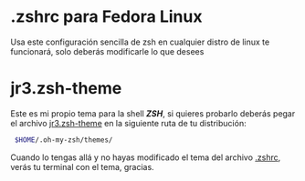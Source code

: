 # .zshrc para Fedora Linux
Usa este configuración sencilla de zsh en cualquier distro de linux te funcionará, solo deberás modificarle lo que desees

# jr3.zsh-theme
Este es mi propio tema para la shell ***ZSH***, si quieres probarlo deberás pegar el archivo [jr3.zsh-theme](https://github.com/josuerom/.zshrc/blob/main/jr3.zsh-theme) en la siguiente ruta de tu distribución:
~~~zsh
 $HOME/.oh-my-zsh/themes/
~~~
Cuando lo tengas allá y no hayas modificado el tema del archivo [.zshrc](https://github.com/josuerom/.zshrc/blob/main/.zshrc), verás tu terminal con el tema, gracias.
